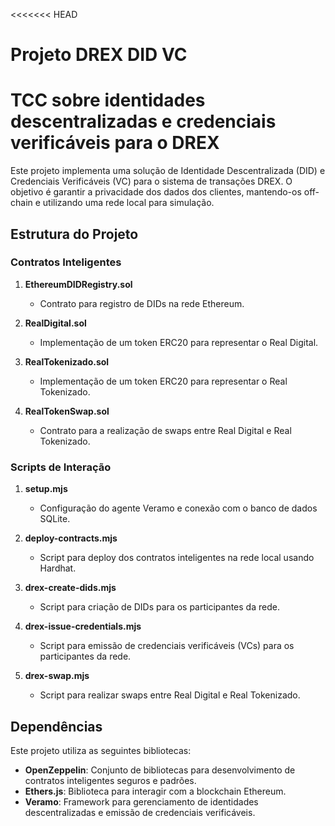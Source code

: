 <<<<<<< HEAD
# Projeto DREX DID VC

TCC sobre identidades descentralizadas e credenciais verificáveis para o DREX
=======

Este projeto implementa uma solução de Identidade Descentralizada (DID) e Credenciais Verificáveis (VC) para o sistema de transações DREX. O objetivo é garantir a privacidade dos dados dos clientes, mantendo-os off-chain e utilizando uma rede local para simulação.

## Estrutura do Projeto

### Contratos Inteligentes

1. **EthereumDIDRegistry.sol**
   - Contrato para registro de DIDs na rede Ethereum.
   
2. **RealDigital.sol**
   - Implementação de um token ERC20 para representar o Real Digital.
   
3. **RealTokenizado.sol**
   - Implementação de um token ERC20 para representar o Real Tokenizado.
   
4. **RealTokenSwap.sol**
   - Contrato para a realização de swaps entre Real Digital e Real Tokenizado.

### Scripts de Interação

1. **setup.mjs**
   - Configuração do agente Veramo e conexão com o banco de dados SQLite.
   
2. **deploy-contracts.mjs**
   - Script para deploy dos contratos inteligentes na rede local usando Hardhat.
   
3. **drex-create-dids.mjs**
   - Script para criação de DIDs para os participantes da rede.
   
4. **drex-issue-credentials.mjs**
   - Script para emissão de credenciais verificáveis (VCs) para os participantes da rede.
   
5. **drex-swap.mjs**
   - Script para realizar swaps entre Real Digital e Real Tokenizado.

## Dependências

Este projeto utiliza as seguintes bibliotecas:

- **OpenZeppelin**: Conjunto de bibliotecas para desenvolvimento de contratos inteligentes seguros e padrões.
- **Ethers.js**: Biblioteca para interagir com a blockchain Ethereum.
- **Veramo**: Framework para gerenciamento de identidades descentralizadas e emissão de credenciais verificáveis.

